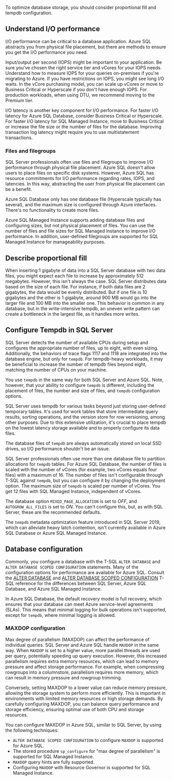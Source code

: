 To optimize database storage, you should consider proportional fill and tempdb configuration.

## Understand I/O performance

I/O performance can be critical to a database application. Azure SQL abstracts you from physical file placement, but there are methods to ensure you get the I/O performance you need.

Input/output per second (IOPS) might be important to your application. Be sure you've chosen the right service tier and vCores for your IOPS needs. Understand how to measure IOPS for your queries on-premises if you're migrating to Azure. If you have restrictions on IOPS, you might see long I/O waits. In the vCore purchasing model, you can scale up vCores or move to Business Critical or Hyperscale if you don't have enough IOPS.  For production workloads, when using DTU, we recommend moving to the Premium tier.

I/O latency is another key component for I/O performance. For faster I/O latency for Azure SQL Database, consider Business Critical or Hyperscale. For faster I/O latency for SQL Managed Instance, move to Business Critical or increase the file size or the number of files for the database. Improving transaction log latency might require you to use multistatement transactions.

### Files and filegroups

SQL Server professionals often use files and filegroups to improve I/O performance through physical file placement. Azure SQL doesn't allow users to place files on specific disk systems. However, Azure SQL has resource commitments for I/O performance regarding rates, IOPS, and latencies. In this way, abstracting the user from physical file placement can be a benefit.

Azure SQL Database only has one database file (Hyperscale typically has several), and the maximum size is configured through Azure interfaces. There's no functionality to create more files.

Azure SQL Managed Instance supports adding database files and configuring sizes, but not physical placement of files. You can use the number of files and file sizes for SQL Managed Instance to improve I/O performance. In addition, user-defined filegroups are supported for SQL Managed Instance for manageability purposes.

## Describe proportional fill

When inserting 1 gigabyte of data into a SQL Server database with two data files, you might expect each file to increase by approximately 512 megabytes. However, this isn't always the case. SQL Server distributes data based on the size of each file. For instance, if both data files are 2 gigabytes, the data would be evenly distributed. But if one file is 10 gigabytes and the other is 1 gigabyte, around 900 MB would go into the larger file and 100 MB into the smaller one. This behavior is common in any database, but in the write-intensive tempdb, an uneven write pattern can create a bottleneck in the largest file, as it handles more writes.

## Configure Tempdb in SQL Server

SQL Server detects the number of available CPUs during setup and configures the appropriate number of files, up to eight, with even sizing. Additionally, the behaviors of trace flags 1117 and 1118 are integrated into the database engine, but only for `tempdb`. For tempdb-heavy workloads, it may be beneficial to increase the number of tempdb files beyond eight, matching the number of CPUs on your machine. 

You use `tempdb` in the same way for both SQL Server and Azure SQL. Note, however, that your ability to configure `tempdb` is different, including the placement of files, the number and size of files, and `tempdb` configuration options.

SQL Server uses tempdb for various tasks beyond just storing user-defined temporary tables. It's used for work tables that store intermediate query results, sorting operations, and the version store for row versioning, among other purposes. Due to this extensive utilization, it's crucial to place tempdb on the lowest latency storage available and to properly configure its data files.

The database files of `tempdb` are always automatically stored on local SSD drives, so I/O performance shouldn't be an issue.

SQL Server professionals often use more than one database file to partition allocations for `tempdb` tables. For Azure SQL Database, the number of files is scaled with the number of vCores (for example, two vCores equals four files) with a maximum of 16. The number of files isn't configurable through T-SQL against `tempdb`, but you can configure it by changing the deployment option. The maximum size of `tempdb` is scaled per number of vCores. You get 12 files with SQL Managed Instance, independent of vCores.

The database option `MIXED_PAGE_ALLOCATION` is set to *OFF*, and `AUTOGROW_ALL_FILES` is set to *ON*. You can't configure this, but, as with SQL Server, these are the recommended defaults.

The `tempdb` metadata optimization feature introduced in SQL Server 2019, which can alleviate heavy latch contention, isn't currently available in Azure SQL Database or Azure SQL Managed Instance.

## Database configuration

Commonly, you configure a database with the T-SQL `ALTER DATABASE` and `ALTER DATABASE SCOPED CONFIGURATION` statements. Many of the configuration options for performance are available for Azure SQL. Consult the [ALTER DATABASE](/sql/t-sql/statements/alter-database-transact-sql) and [ALTER DATABASE SCOPED CONFIGURATION](/sql/t-sql/statements/alter-database-scoped-configuration-transact-sql) T-SQL reference for the differences between SQL Server, Azure SQL Database, and Azure SQL Managed Instance.

In Azure SQL Database, the default recovery model is full recovery, which ensures that your database can meet Azure service-level agreements (SLAs). This means that minimal logging for bulk operations isn't supported, except for `tempdb`, where minimal logging is allowed.

### MAXDOP configuration

Max degree of parallelism (MAXDOP) can affect the performance of individual queries. SQL Server and Azure SQL handle `MAXDOP` in the same way. When `MAXDOP` is set to a higher value, more parallel threads are used per query, potentially speeding up query execution. However, this increased parallelism requires extra memory resources, which can lead to memory pressure and affect storage performance. For example, when compressing rowgroups into a columnstore, parallelism requires more memory, which can result in memory pressure and rowgroup trimming.

Conversely, setting MAXDOP to a lower value can reduce memory pressure, allowing the storage system to perform more efficiently. This is important in environments with limited memory resources or high storage demands. By carefully configuring MAXDOP, you can balance query performance and storage efficiency, ensuring optimal use of both CPU and storage resources.

You can configure MAXDOP in Azure SQL, similar to SQL Server, by using the following techniques:

- `ALTER DATABASE SCOPED CONFIGURATION` to configure `MAXDOP` is supported for Azure SQL.
- The stored procedure `sp_configure` for "max degree of parallelism" is supported for SQL Managed Instance.
- `MAXDOP` query hints are fully supported.
- Configuring `MAXDOP` with Resource Governor is supported for SQL Managed Instance.
